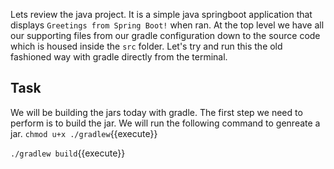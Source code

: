 Lets review the java project. It is a simple java springboot application that displays ```Greetings from Spring Boot!``` when ran. At the top level we have all our supporting files from our gradle configuration down to the source code which is housed inside the ```src``` folder. Let's try and run this the old fashioned way with gradle directly from the terminal. 

## Task
We will be building the jars today with gradle. The first step we need to perform is to build the jar. We will run the following command to genreate a jar. 
`chmod u+x ./gradlew`{{execute}}

`./gradlew build`{{execute}}

